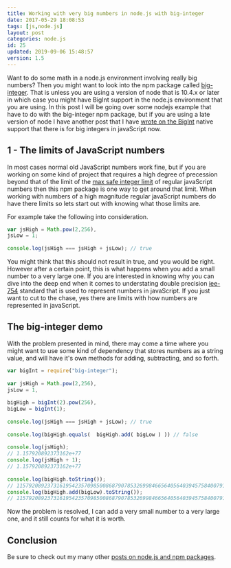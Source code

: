 ```yaml
---
title: Working with very big numbers in node.js with big-integer
date: 2017-05-29 18:08:53
tags: [js,node.js]
layout: post
categories: node.js
id: 25
updated: 2019-09-06 15:48:57
version: 1.5
---
```


Want to do some math in a node.js environment involving really big numbers? Then you might want to look into the npm package called [big-integer](https://www.npmjs.com/package/big-integer). That is unless you are using a version of node that is 10.4.x or later in which case you might have BigInt support in the node.js environment that you are using. In this post I will be going over some nodejs example that have to do with the big-integer npm package, but if you are using a late version of node I have another post that I have [wrote on the BigInt](/2019/09/06/js-bigint/) native support that there is for big integers in javaScript now.

<!-- more -->

## 1 - The limits of JavaScript numbers

In most cases normal old JavaScript numbers work fine, but if you are working on some kind of project that requires a high degree of precession beyond that of the limit of the [max safe integer limit](https://developer.mozilla.org/en-US/docs/Web/JavaScript/Reference/Global_Objects/Number/MAX_SAFE_INTEGER) of regular javaScript numbers then this npm package is one way to get around that limit. When working with numbers of a high magnitude regular javaScript numbers do have there limits so lets start out with knowing what those limits are.

For example take the following into consideration.

```js
var jsHigh = Math.pow(2,256),
jsLow = 1;
 
console.log(jsHigh === jsHigh + jsLow); // true
```

You might think that this should not result in true, and you would be right. However after a certain point, this is what happens when you add a small number to a very large one. If you are interested in knowing why you can dive into the deep end when it comes to understating double precision [iee-754](https://en.wikipedia.org/wiki/IEEE_floating_point) standard that is used to represent numbers in javaScript. If you just want to cut to the chase, yes there are limits with how numbers are represented in javaScript.

## The big-integer demo

With the problem presented in mind, there may come a time where you might want to use some kind of dependency that stores numbers as a string value, and will have it's own methods for adding, subtracting, and so forth.

```js
var bigInt = require("big-integer");
 
var jsHigh = Math.pow(2,256),
jsLow = 1,
 
bigHigh = bigInt(2).pow(256),
bigLow = bigInt(1);
 
console.log(jsHigh === jsHigh + jsLow); // true
 
console.log(bigHigh.equals(  bigHigh.add( bigLow ) )) // false
 
console.log(jsHigh);
// 1.157920892373162e+77
console.log(jsHigh + 1);
// 1.157920892373162e+77
 
console.log(bigHigh.toString());
// 115792089237316195423570985008687907853269984665640564039457584007913129639936
console.log(bigHigh.add(bigLow).toString());
// 115792089237316195423570985008687907853269984665640564039457584007913129639937
```

Now the problem is resolved, I can add a very small number to a very large one, and it still counts for what it is worth.

## Conclusion

Be sure to check out my many other [posts on node.js and npm packages](/categories/node-js/).

<!--

## Max Safe Integer

```js
var maxSafe = 9007199254740991,
notSafe = maxSafe + 1;
 
console.log(maxSafe === maxSafe + 1); // false
 
console.log(notSafe === notSafe + 1); // true
```

# The hello world project

```js
var bigInt = require("big-integer");

// plain old JavaScript number
console.log(Math.pow(2,128));
 // 3.402823669209385e+38

// JavaScript number to big int
console.log( bigInt( Math.pow(2,128) ).toString());
// 340282366920938500000000000000000000000

// big int
console.log( bigInt(2).pow(128).toString() );
// 340282366920938463463374607431768211456
```

-->

